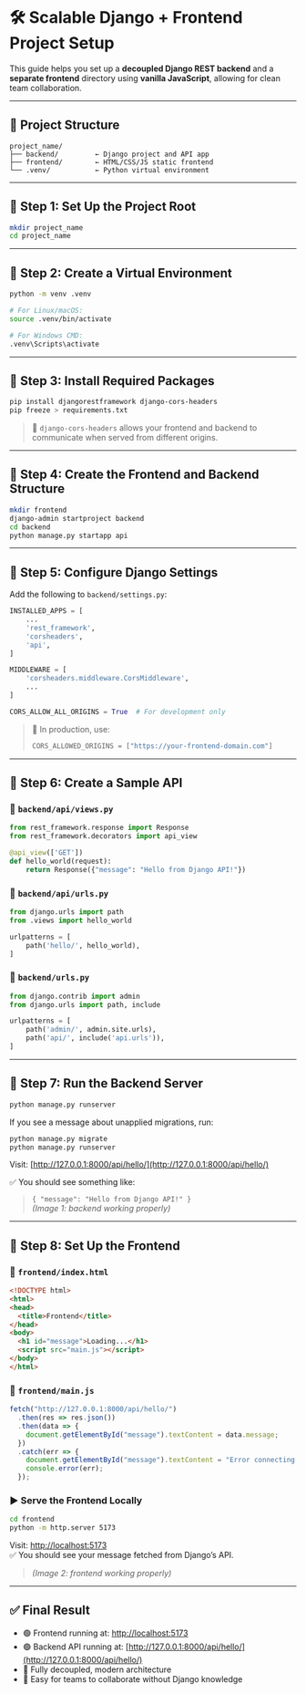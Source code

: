 # 🛠️ Scalable Django + Frontend Project Setup

This guide helps you set up a **decoupled Django REST backend** and a **separate frontend** directory using **vanilla JavaScript**, allowing for clean team collaboration.

---

## 📁 Project Structure

```
project_name/
├── backend/         ← Django project and API app
├── frontend/        ← HTML/CSS/JS static frontend
└── .venv/           ← Python virtual environment
```

---

## 🔢 Step 1: Set Up the Project Root

```bash
mkdir project_name
cd project_name
```

---

## 🔢 Step 2: Create a Virtual Environment

```bash
python -m venv .venv

# For Linux/macOS:
source .venv/bin/activate

# For Windows CMD:
.venv\Scripts\activate
```

---

## 🔢 Step 3: Install Required Packages

```bash
pip install djangorestframework django-cors-headers
pip freeze > requirements.txt
```

> 📝 `django-cors-headers` allows your frontend and backend to communicate when served from different origins.

---

## 🔢 Step 4: Create the Frontend and Backend Structure

```bash
mkdir frontend
django-admin startproject backend
cd backend
python manage.py startapp api
```

---

## 🔢 Step 5: Configure Django Settings

Add the following to `backend/settings.py`:

```python
INSTALLED_APPS = [
    ...
    'rest_framework',
    'corsheaders',
    'api',
]

MIDDLEWARE = [
    'corsheaders.middleware.CorsMiddleware',
    ...
]

CORS_ALLOW_ALL_ORIGINS = True  # For development only
```

> 🔐 In production, use:
> ```python
> CORS_ALLOWED_ORIGINS = ["https://your-frontend-domain.com"]
> ```

---

## 🔢 Step 6: Create a Sample API

### 📄 `backend/api/views.py`

```python
from rest_framework.response import Response
from rest_framework.decorators import api_view

@api_view(['GET'])
def hello_world(request):
    return Response({"message": "Hello from Django API!"})
```

### 📄 `backend/api/urls.py`

```python
from django.urls import path
from .views import hello_world

urlpatterns = [
    path('hello/', hello_world),
]
```

### 📄 `backend/urls.py`

```python
from django.contrib import admin
from django.urls import path, include

urlpatterns = [
    path('admin/', admin.site.urls),
    path('api/', include('api.urls')),
]
```

---

## 🔢 Step 7: Run the Backend Server

```bash
python manage.py runserver
```

If you see a message about unapplied migrations, run:

```bash
python manage.py migrate
python manage.py runserver
```

Visit: [http://127.0.0.1:8000/api/hello/](http://127.0.0.1:8000/api/hello/)

✅ You should see something like:

> `{ "message": "Hello from Django API!" }`  
> *(Image 1: backend working properly)*

---

## 🔢 Step 8: Set Up the Frontend

### 📄 `frontend/index.html`

```html
<!DOCTYPE html>
<html>
<head>
  <title>Frontend</title>
</head>
<body>
  <h1 id="message">Loading...</h1>
  <script src="main.js"></script>
</body>
</html>
```

### 📄 `frontend/main.js`

```javascript
fetch("http://127.0.0.1:8000/api/hello/")
  .then(res => res.json())
  .then(data => {
    document.getElementById("message").textContent = data.message;
  })
  .catch(err => {
    document.getElementById("message").textContent = "Error connecting to backend";
    console.error(err);
  });
```

### ▶️ Serve the Frontend Locally

```bash
cd frontend
python -m http.server 5173
```

Visit: [http://localhost:5173](http://localhost:5173)  
✅ You should see your message fetched from Django’s API.

> *(Image 2: frontend working properly)*

---

## ✅ Final Result

- 🟢 Frontend running at: [http://localhost:5173](http://localhost:5173)  
- 🟢 Backend API running at: [http://127.0.0.1:8000/api/hello/](http://127.0.0.1:8000/api/hello/)
- 🔄 Fully decoupled, modern architecture
- 👥 Easy for teams to collaborate without Django knowledge
